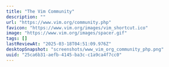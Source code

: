 ```yaml
---
title: "The Vim Community"
description: ""
url: "https://www.vim.org/community.php"
favicon: "https://www.vim.org/images/vim_shortcut.ico"
image: "https://www.vim.org/images/spacer.gif"
tags: []
lastReviewAt: "2025-03-18T04:51:09.976Z"
desktopSnapshot: "screenshots/www_vim_org_community_php.png"
uuid: "25ca6b31-aefb-4145-ba3c-c1a9ca4f7cc0"
---
```

